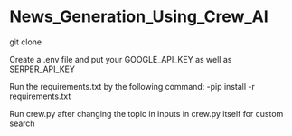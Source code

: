 # News_Generation_Using_Crew_AI
git clone 

Create a .env file and put your GOOGLE_API_KEY as well as SERPER_API_KEY

Run the requirements.txt by the following command:
-pip install -r requirements.txt

Run crew.py after changing the topic in inputs in crew.py itself for custom search 

